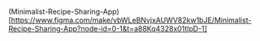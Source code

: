 (Minimalist-Recipe-Sharing-App) [https://www.figma.com/make/vbWLeBNvjxAUWV82kw1bJE/Minimalist-Recipe-Sharing-App?node-id=0-1&t=a88Kq4328x01tlpD-1]
